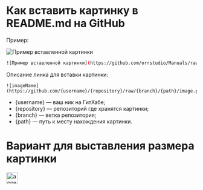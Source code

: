 
# Как вставить картинку в README.md на GitHub

Пример:  

![Пример вставленной картинки](https://github.com/orrstudio/Manuals/raw/main/images/logo.png)

```bash
![Пример вставленной картинки](https://github.com/orrstudio/Manuals/raw/main/images/logo.png)
```

Описание линка для вставки картинки:
```
![imageName](https://github.com/{username}/{repository}/raw/{branch}/{path}/image.png)
```
- {username} — ваш ник на ГитХабе;  
- {repository} — репозиторий где хранятся картинки;  
- {branch} — ветка репозитория;  
- {path} — путь к месту нахождения картинки.  

# Вариант для выставления размера картинки

<img src="ваш путь к картинке" width="30px" height="30px" scale="50%" title="hover text" alt="accessibility text">
